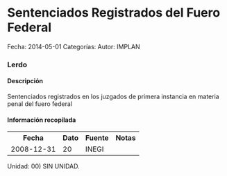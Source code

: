 Sentenciados Registrados del Fuero Federal
=====

Fecha: 2014-05-01
Categorías: 
Autor: IMPLAN

### Lerdo

#### Descripción

Sentenciados registrados en los juzgados de primera instancia en materia penal del fuero federal

#### Información recopilada

<table class="table table-hover table-bordered">
  <tr><th>Fecha</th><th>Dato</th><th>Fuente</th><th>Notas</th></tr>
  <tr><td>2008-12-31</td><td>20</td><td>INEGI</td><td></td></tr>
</table>

Unidad: 00) SIN UNIDAD.

